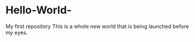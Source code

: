 # Hello-World-
My first repository
This is a whole new world that is being launched before my eyes.

